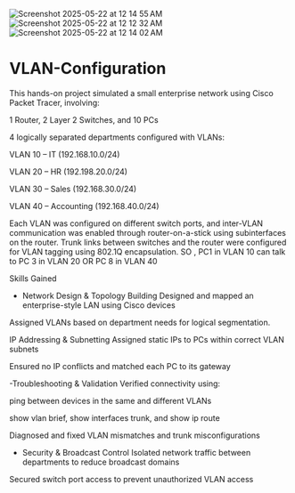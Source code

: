 ![Screenshot 2025-05-22 at 12 14 55 AM](https://github.com/user-attachments/assets/0461f0e8-5c71-49c4-8ce8-c435bdabcf6c)
![Screenshot 2025-05-22 at 12 12 32 AM](https://github.com/user-attachments/assets/addd1338-ff3c-4104-8d6c-b40cd7d79a00)
![Screenshot 2025-05-22 at 12 14 02 AM](https://github.com/user-attachments/assets/deb15836-1548-4fa7-b816-f12830a05ba7)
# VLAN-Configuration

This hands-on project simulated a small enterprise network using Cisco Packet Tracer, involving:

1 Router, 2 Layer 2 Switches, and 10 PCs

4 logically separated departments configured with VLANs:

VLAN 10 – IT (192.168.10.0/24)

VLAN 20 – HR (192.198.20.0/24)

VLAN 30 – Sales (192.168.30.0/24)

VLAN 40 – Accounting (192.168.40.0/24)

Each VLAN was configured on different switch ports, and inter-VLAN communication was enabled through router-on-a-stick using subinterfaces on the router. Trunk links between switches and the router were configured for VLAN tagging using 802.1Q encapsulation.
SO , PC1 in VLAN 10 can talk to PC 3 in VLAN 20 OR PC 8 in VLAN 40

Skills Gained
- Network Design & Topology Building
Designed and mapped an enterprise-style LAN using Cisco devices

Assigned VLANs based on department needs for logical segmentation.

IP Addressing & Subnetting
Assigned static IPs to PCs within correct VLAN subnets

Ensured no IP conflicts and matched each PC to its gateway

-Troubleshooting & Validation
Verified connectivity using:

ping between devices in the same and different VLANs

show vlan brief, show interfaces trunk, and show ip route

Diagnosed and fixed VLAN mismatches and trunk misconfigurations

- Security & Broadcast Control
Isolated network traffic between departments to reduce broadcast domains

Secured switch port access to prevent unauthorized VLAN access
